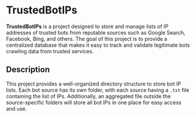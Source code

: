 # TrustedBotIPs

**TrustedBotIPs** is a project designed to store and manage lists of IP addresses of trusted bots from reputable sources such as Google Search, Facebook, Bing, and others. The goal of this project is to provide a centralized database that makes it easy to track and validate legitimate bots crawling data from trusted services.

## Description

This project provides a well-organized directory structure to store bot IP lists. Each bot source has its own folder, with each source having a `.txt` file containing the list of IPs. Additionally, an aggregated file outside the source-specific folders will store all bot IPs in one place for easy access and use.
